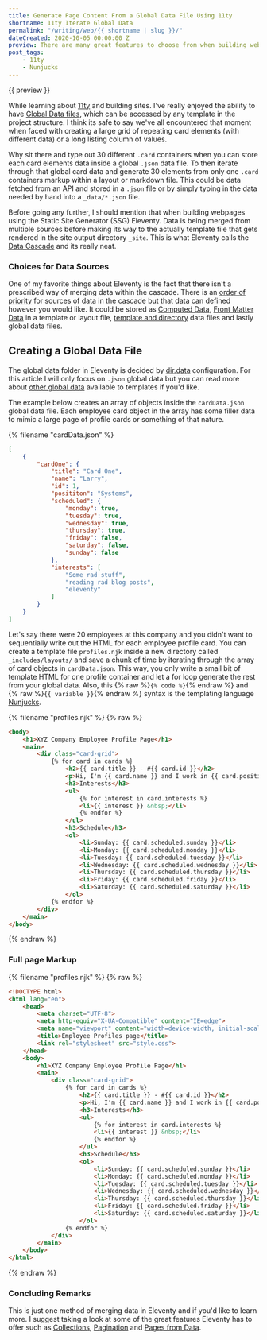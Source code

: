 ```yaml
---
title: Generate Page Content From a Global Data File Using 11ty
shortname: 11ty Iterate Global Data
permalink: "/writing/web/{{ shortname | slug }}/"
dateCreated: 2020-10-05 00:00:00 Z
preview: There are many great features to choose from when building websites with Eleventy (11ty). One thing in particular that I find very useful is the ability to iterate a global data file to generate page content.
post_tags:
    - 11ty
    - Nunjucks
---
```


{{ preview }}

While learning about [11ty](https://11ty.dev) and building sites. I've really enjoyed the ability to have [Global Data files](https://www.11ty.dev/docs/data-global/), which can be accessed by any template in the project structure. I think its safe to say we've all encountered that moment when faced with creating a large grid of repeating card elements (with different data) or a long listing column of values. 

Why sit there and type out 30 different `.card` containers when you can store each card elements data inside a global `.json` data file. To then iterate through that global card data and generate 30 elements from only one `.card` containers markup within a layout or markdown file. This could be data fetched from an API and stored in a `.json` file or by simply typing in the data needed by hand into a `_data/*.json` file. 

Before going any further, I should mention that when building webpages using the Static Site Generator (SSG) Eleventy. Data is being merged from multiple sources before making its way to the actually template file that gets rendered in the site output directory `_site`. This is what Eleventy calls the [Data Cascade](https://www.11ty.dev/docs/data-cascade/) and its really neat.

<h3>Choices for Data Sources</h3>

One of my favorite things about Eleventy is the fact that there isn't a prescribed way of merging data within the cascade. There is an [order of priority](https://www.11ty.dev/docs/data-cascade/#sources-of-data) for sources of data in the cascade but that data can defined however you would like. It could be stored as [Computed Data](https://www.11ty.dev/docs/data-computed/), [Front Matter Data](https://www.11ty.dev/docs/data-frontmatter/) in a template or layout file, [template and directory](https://www.11ty.dev/docs/data-template-dir/) data files and lastly global data files.

<h2>Creating a Global Data File</h2>

The global data folder in Eleventy is decided by [dir.data](https://www.11ty.dev/docs/config/#directory-for-global-data-files) configuration. For this article I will only focus on `.json` global data but you can read more about [other global data](https://www.11ty.dev/docs/data-global/) available to templates if you'd like.

The example below creates an array of objects inside the `cardData.json` global data file. Each employee card object in the array has some filler data to mimic a large page of profile cards or something of that nature.

{% filename "cardData.json" %}

```json
[
    {
        "cardOne": {
            "title": "Card One",
            "name": "Larry",
            "id": 1,
            "posititon": "Systems",
            "scheduled": {
                "monday": true,
                "tuesday": true,
                "wednesday": true,
                "thursday": true,
                "friday": false,
                "saturday": false,
                "sunday": false
            },
            "interests": [
                "Some rad stuff",
                "reading rad blog posts",
                "eleventy"
            ]
        }
    }
]
```

Let's say there were 20 employees at this company and you didn't want to sequentially write out the HTML for each employee profile card. You can create a template file `profiles.njk` inside a new directory called `_includes/layouts/` and save a chunk of time by iterating through the array of card objects in `cardData.json`. This way, you only write a small bit of template HTML for one profile container and let a for loop generate the rest from your global data. Also, this {% raw %}`{% code %}`{% endraw %} and {% raw %}`{{ variable }}`{% endraw %} syntax is the templating language [Nunjucks](https://mozilla.github.io/nunjucks/).

{% filename "profiles.njk" %}
{% raw %}
```html
<body>
    <h1>XYZ Company Employee Profile Page</h1>
    <main>
        <div class="card-grid">
            {% for card in cards %}
                <h2>{{ card.title }} - #{{ card.id }}</h2>
                <p>Hi, I'm {{ card.name }} and I work in {{ card.position }}.</p>
                <h3>Interests</h3>
                <ul>
                    {% for interest in card.interests %}
                    <li>{{ interest }} &nbsp;</li>
                    {% endfor %}
                </ul>
                <h3>Schedule</h3>
                <ol>
                    <li>Sunday: {{ card.scheduled.sunday }}</li>
                    <li>Monday: {{ card.scheduled.monday }}</li>
                    <li>Tuesday: {{ card.scheduled.tuesday }}</li>
                    <li>Wednesday: {{ card.scheduled.wednesday }}</li>
                    <li>Thursday: {{ card.scheduled.thursday }}</li>
                    <li>Friday: {{ card.scheduled.friday }}</li>
                    <li>Saturday: {{ card.scheduled.saturday }}</li>
                </ol>
            {% endfor %}
        </div>
    </main>
</body>
```
{% endraw %}

<h3>Full page Markup</h3>

{% filename "profiles.njk" %}
{% raw %}
```html
<!DOCTYPE html>
<html lang="en">
    <head>
        <meta charset="UTF-8">
        <meta http-equiv="X-UA-Compatible" content="IE=edge">
        <meta name="viewport" content="width=device-width, initial-scale=1">
        <title>Employee Profiles page</title>
        <link rel="stylesheet" src="style.css">
    </head>
    <body>
        <h1>XYZ Company Employee Profile Page</h1>
        <main>
            <div class="card-grid">
                {% for card in cards %}
                    <h2>{{ card.title }} - #{{ card.id }}</h2>
                    <p>Hi, I'm {{ card.name }} and I work in {{ card.position }}.</p>
                    <h3>Interests</h3>
                    <ul>
                        {% for interest in card.interests %}
                        <li>{{ interest }} &nbsp;</li>
                        {% endfor %}
                    </ul>
                    <h3>Schedule</h3>
                    <ol>
                        <li>Sunday: {{ card.scheduled.sunday }}</li>
                        <li>Monday: {{ card.scheduled.monday }}</li>
                        <li>Tuesday: {{ card.scheduled.tuesday }}</li>
                        <li>Wednesday: {{ card.scheduled.wednesday }}</li>
                        <li>Thursday: {{ card.scheduled.thursday }}</li>
                        <li>Friday: {{ card.scheduled.friday }}</li>
                        <li>Saturday: {{ card.scheduled.saturday }}</li>
                    </ol>
                {% endfor %}
            </div>
        </main>
    </body>
</html>
```
{% endraw %}

<h3>Concluding Remarks</h3>

This is just one method of merging data in Eleventy and if you'd like to learn more. I suggest taking a look at some of the great features Eleventy has to offer such as [Collections](https://www.11ty.dev/docs/collections/), [Pagination](https://www.11ty.dev/docs/pagination/) and [Pages from Data](https://www.11ty.dev/docs/pages-from-data/). 

